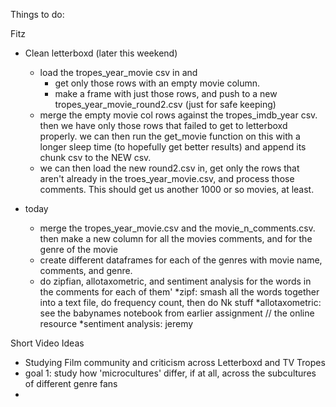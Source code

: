 Things to do:

Fitz
* Clean letterboxd (later this weekend)
    * load the tropes_year_movie csv in and 
        * get only those rows with an empty movie column. 
        * make a frame with just those rows, and push to a new tropes_year_movie_round2.csv (just for safe keeping)
    * merge the empty movie col rows against the tropes_imdb_year csv. then we have only those rows that failed to get to letterboxd properly. we can then run the get_movie function on this with a longer sleep time (to hopefully get better results) and append its chunk csv to the NEW csv.
    * we can then load the new round2.csv in, get only the rows that aren't already in the troes_year_movie.csv, and process those comments. This should get us another 1000 or so movies, at least. 

* today 
    * merge the tropes_year_movie.csv and the movie_n_comments.csv. then make a new column for all the movies comments, and for the genre of the movie 
    * create different dataframes for each of the genres with movie name, comments, and genre.
    * do zipfian, allotaxometric, and sentiment analysis for the words in the comments for each of them'
        *zipf: smash all the words together into a text file, do frequency count, then do Nk stuff
        *allotaxometric: see the babynames notebook from earlier assignment // the online resource
        *sentiment analysis: jeremy


Short Video Ideas
- Studying Film community and criticism across Letterboxd and TV Tropes
- goal 1: study how 'microcultures' differ, if at all, across the subcultures of different genre fans
- 
